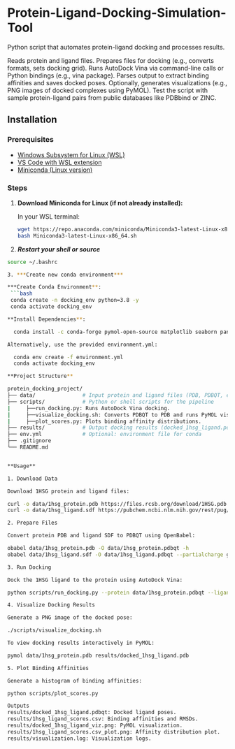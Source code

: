 # Protein-Ligand-Docking-Simulation-Tool
Python script that automates protein-ligand docking and processes results.

Reads protein and ligand files.
Prepares files for docking (e.g., converts formats, sets docking grid).
Runs AutoDock Vina via command-line calls or Python bindings (e.g., vina package).
Parses output to extract binding affinities and saves docked poses.
Optionally, generates visualizations (e.g., PNG images of docked complexes using PyMOL).
  Test the script with sample protein-ligand pairs from public databases like PDBbind or ZINC.


## Installation
### Prerequisites

- [Windows Subsystem for Linux (WSL)](https://learn.microsoft.com/en-us/windows/wsl/install)
- [VS Code with WSL extension](https://code.visualstudio.com/docs/remote/wsl)
- [Miniconda (Linux version)](https://docs.conda.io/en/latest/miniconda.html)

### Steps

1. **Download Miniconda for Linux (if not already installed):**

   In your WSL terminal:

   ```bash
   wget https://repo.anaconda.com/miniconda/Miniconda3-latest-Linux-x86_64.sh
   bash Miniconda3-latest-Linux-x86_64.sh

2. ***Restart your shell or source*** 
  ``` bash 
  source ~/.bashrc

3. ***Create new conda environment***

 ***Create Conda Environment**:
   ```bash
   conda create -n docking_env python=3.8 -y
   conda activate docking_env

  **Install Dependencies**:

    conda install -c conda-forge pymol-open-source matplotlib seaborn pandas openbabel autodock-vina -y

  Alternatively, use the provided environment.yml:

    conda env create -f environment.yml
    conda activate docking_env

**Project Structure**

protein_docking_project/
├── data/               # Input protein and ligand files (PDB, PDBQT, etc.)
├── scripts/            # Python or shell scripts for the pipeline
|     ├──run_docking.py: Runs AutoDock Vina docking.
|     ├──visualize_docking.sh: Converts PDBQT to PDB and runs PyMOL visualization.
|     ├──plot_scores.py: Plots binding affinity distributions.
├── results/            # Output docking results (docked_1hsg_ligand.pdbqt, 1hsg_ligand_scores.csv), visualizations         (docked_1hsg_ligand_viz.png), and plots (1hsg_ligand_scores.csv_plot.png).
├── env.yml             # Optional: environment file for conda
├── .gitignore
└── README.md


**Usage**

1. Download Data

Download 1HSG protein and ligand files:

curl -o data/1hsg_protein.pdb https://files.rcsb.org/download/1HSG.pdb
curl -o data/1hsg_ligand.sdf https://pubchem.ncbi.nlm.nih.gov/rest/pug/compound/cid/444252/SDF

2. Prepare Files

Convert protein PDB and ligand SDF to PDBQT using OpenBabel:

obabel data/1hsg_protein.pdb -O data/1hsg_protein.pdbqt -h
obabel data/1hsg_ligand.sdf -O data/1hsg_ligand.pdbqt --partialcharge gasteiger -h

3. Run Docking

Dock the 1HSG ligand to the protein using AutoDock Vina:

python scripts/run_docking.py --protein data/1hsg_protein.pdbqt --ligand_dir data --output_dir results --center 15 10 20 --box_size 20 20 20

4. Visualize Docking Results

Generate a PNG image of the docked pose:

./scripts/visualize_docking.sh

To view docking results interactively in PyMOL:

pymol data/1hsg_protein.pdb results/docked_1hsg_ligand.pdb

5. Plot Binding Affinities

Generate a histogram of binding affinities:

python scripts/plot_scores.py

Outputs
  results/docked_1hsg_ligand.pdbqt: Docked ligand poses.
  results/1hsg_ligand_scores.csv: Binding affinities and RMSDs.
  results/docked_1hsg_ligand_viz.png: PyMOL visualization.
  results/1hsg_ligand_scores.csv_plot.png: Affinity distribution plot.
  results/visualization.log: Visualization logs.



